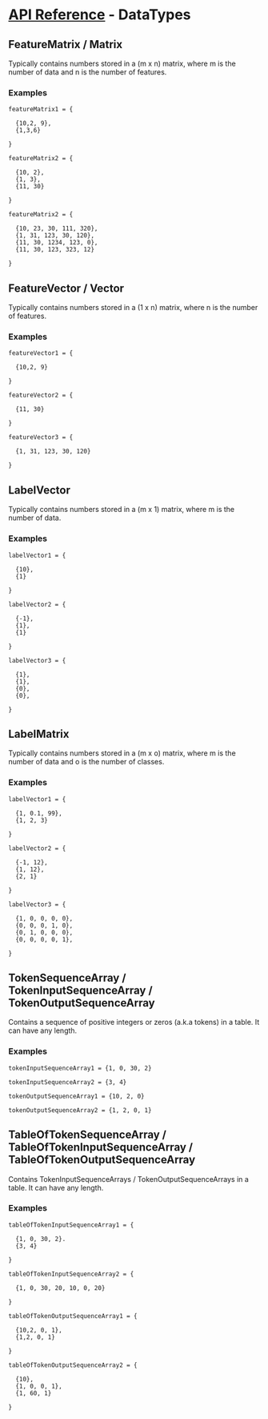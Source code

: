 # [API Reference](../API.md) - DataTypes

## FeatureMatrix / Matrix

Typically contains numbers stored in a (m x n) matrix, where m is the number of data and n is the number of features.

### Examples

```
featureMatrix1 = {

  {10,2, 9},
  {1,3,6}

}

featureMatrix2 = {

  {10, 2},
  {1, 3},
  {11, 30}

}

featureMatrix2 = {

  {10, 23, 30, 111, 320},
  {1, 31, 123, 30, 120},
  {11, 30, 1234, 123, 0},
  {11, 30, 123, 323, 12}

}
```

## FeatureVector / Vector

Typically contains numbers stored in a (1 x n) matrix, where n is the number of features.

### Examples

```
featureVector1 = {

  {10,2, 9}

}

featureVector2 = {

  {11, 30}

}

featureVector3 = {

  {1, 31, 123, 30, 120}

}
```

## LabelVector

Typically contains numbers stored in a (m x 1) matrix, where m is the number of data.

### Examples

```
labelVector1 = {

  {10},
  {1}

}

labelVector2 = {

  {-1},
  {1},
  {1}

}

labelVector3 = {

  {1},
  {1},
  {0},
  {0},

}
```

## LabelMatrix

Typically contains numbers stored in a (m x o) matrix, where m is the number of data and o is the number of classes.

### Examples

```
labelVector1 = {

  {1, 0.1, 99},
  {1, 2, 3}

}

labelVector2 = {

  {-1, 12},
  {1, 12},
  {2, 1}

}

labelVector3 = {

  {1, 0, 0, 0, 0},
  {0, 0, 0, 1, 0},
  {0, 1, 0, 0, 0},
  {0, 0, 0, 0, 1},

}
```

## TokenSequenceArray / TokenInputSequenceArray / TokenOutputSequenceArray

Contains a sequence of positive integers or zeros (a.k.a tokens) in a table. It can have any length.

### Examples

```
tokenInputSequenceArray1 = {1, 0, 30, 2}

tokenInputSequenceArray2 = {3, 4}

tokenOutputSequenceArray1 = {10, 2, 0}

tokenOutputSequenceArray2 = {1, 2, 0, 1}
```


## TableOfTokenSequenceArray / TableOfTokenInputSequenceArray / TableOfTokenOutputSequenceArray

Contains TokenInputSequenceArrays / TokenOutputSequenceArrays in a table. It can have any length.

### Examples

```
tableOfTokenInputSequenceArray1 = {

  {1, 0, 30, 2}.
  {3, 4}

}

tableOfTokenInputSequenceArray2 = {

  {1, 0, 30, 20, 10, 0, 20}

}

tableOfTokenOutputSequenceArray1 = {

  {10,2, 0, 1},
  {1,2, 0, 1}

}

tableOfTokenOutputSequenceArray2 = {

  {10},
  {1, 0, 0, 1},
  {1, 60, 1}

}
```
